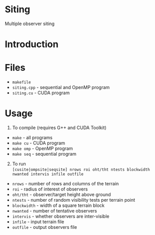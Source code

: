 # Siting
Multiple observer siting

# Introduction

# Files
* `makefile`
* `siting.cpp` - sequential and OpenMP program
* `siting.cu` - CUDA program

# Usage
1. To compile (requires G++ and CUDA Toolkit)
  * `make` - all programs
  * `make cu` - CUDA program
  * `make omp` - OpenMP program
  * `make seq` - sequential program
2. To run  
  `[cusite|ompsite|seqsite] nrows roi oht/tht ntests blockwidth nwanted intervis infile outfile`
  * `nrows` - number of rows and columns of the terrain
  * `roi` - radius of interest of observers
  * `oht/tht` - observer/target height above ground
  * `ntests` - number of random visibility tests per terrain point
  * `blockwidth` - width of a square terrain block
  * `nwanted` - number of tentative observers
  * `intervis` - whether observers are inter-visible
  * `infile` - input terrain file
  * `outfile` - output observers file
